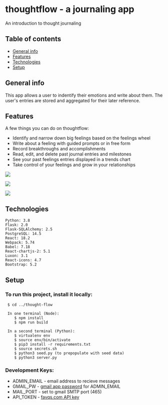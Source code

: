 # thoughtflow - a journaling app
An introduction to thought journaling

## Table of contents
* [General info](#general-info)
* [Features](#features)
* [Technologies](#technologies)
* [Setup](#setup)

## General info
This app allows a user to indentify their emotions and write about them. The user's entries are stored and aggregated for their later reference.

## Features
A few things you can do on thoughtflow:
* Identify and narrow down big feelings based on the feelings wheel
* Write about a feeling with guided prompts or in free form
* Record breakthroughs and accomplishments
* Read, edit, and delete past journal entries and milestones
* See your past feelings entries displayed in a trends chart
* Take control of your feelings and grow in your relationships

![](https://github.com/orbonnie/thought-flow/blob/main/assets/thoughtflow_feelings.gif)

![](https://github.com/orbonnie/thought-flow/blob/main/assets/thoughtflow_entry.gif)

![](https://github.com/orbonnie/thought-flow/blob/main/assets/thoughtflow_hub.gif)

## Technologies
    Python: 3.8
    Flask: 2.0
    Flask-SQLAlchemy: 2.5
    PostgreSQL: 14.5
    React: 18.2
    Webpack: 5.74
    Babel: 7.18
    React-chartjs-2: 5.1
    Luxon: 3.1
    React-icons: 4.7
    Bootstrap: 5.2

## Setup
### To run this project, install it locally:
     $ cd ../thought-flow

     In one terminal (Node):
        $ npm install
        $ npm run build

     In a second terminal (Python):
        $ virtualenv env
        $ source env/bin/activate
        $ pip3 install -r requirements.txt
        $ source secrets.sh
        $ python3 seed.py (to prepopulate with seed data)
        $ python3 server.py


### Development Keys:
* ADMIN_EMAIL - email address to recieve messages
* GMAIL_PW - [gmail app password](https://support.google.com/accounts/answer/185833?hl=en) for ADMIN_EMAIL
* MAIL_PORT - set to gmail SMTP port (465)
* API_TOKEN - [favqs.com API key](https://favqs.com/api_keys)